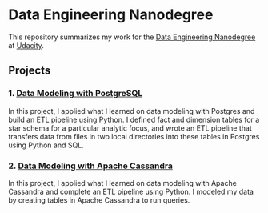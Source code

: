 # Data Engineering Nanodegree

This repository summarizes my work for the [Data Engineering Nanodegree](https://eu.udacity.com/course/data-engineer-nanodegree--nd027) at [Udacity](https://eu.udacity.com/).

## Projects

### 1. [Data Modeling with PostgreSQL](https://github.com/jbj2505/dend_01_data_modeling_postgres)
In this project, I applied what I learned on data modeling with Postgres and build an ETL pipeline using Python. I defined fact and dimension tables for a star schema for a particular analytic focus, and wrote an ETL pipeline that transfers data from files in two local directories into these tables in Postgres using Python and SQL.

### 2. [Data Modeling with Apache Cassandra](https://github.com/jbj2505/dend_02_data_modeling_apache_cassandra)
In this project, I applied what I learned on data modeling with Apache Cassandra and complete an ETL pipeline using Python. I modeled my data by creating tables in Apache Cassandra to run queries.
